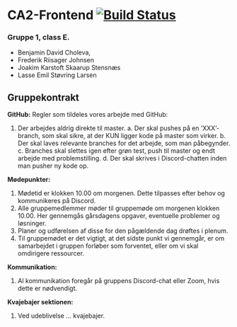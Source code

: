# CA2-Frontend [![Build Status](https://travis-ci.org/KingBendico/CA2-Frontend.svg?branch=master)](https://travis-ci.org/KingBendico/CA2-Frontend)<br>
### Gruppe 1, class E.

* Benjamin David Choleva, 
* Frederik Riisager Johnsen
* Joakim Karstoft Skaarup Stensnæs
* Lasse Emil Støvring Larsen

## Gruppekontrakt

**GitHub:**
Regler som tildeles vores arbejde med GitHub:

1. Der arbejdes aldrig direkte til master.
    a. Der skal pushes på en ’XXX’-branch, som skal sikre, at der KUN ligger kode på master
       som virker.
    b. Der skal laves relevante branches for det arbejde, som man påbegynder.
    c. Branches skal slettes igen efter grøn test, push til master og endt arbejde med
       problemstilling.
    d. Der skal skrives i Discord-chatten inden man pusher ny kode op.

**Mødepunkter:**

1. Mødetid er klokken 10.00 om morgenen. Dette tilpasses efter behov og kommunikeres på
    Discord.
2. Alle gruppemedlemmer møder til gruppemøde om morgenen klokken 10.00. Her gennemgås
    gårsdagens opgaver, eventuelle problemer og løsninger.
3. Planer og udførelsen af disse for den pågældende dag drøftes i plenum.
4. Til gruppemødet er det vigtigt, at det sidste punkt vi gennemgår, er om samarbejdet i gruppen
    forløber som forventet, eller om vi skal omdirigere ressourcer.

**Kommunikation:**

1. Al kommunikation foregår på gruppens Discord-chat eller Zoom, hvis dette er nødvendigt.

**Kvajebajer sektionen:**

1. Ved udeblivelse ... kvajebajer.




